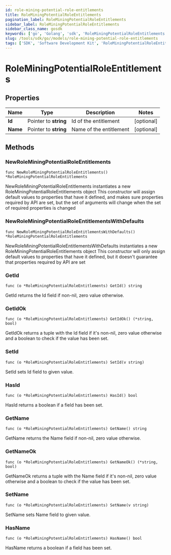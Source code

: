 ```yaml
---
id: role-mining-potential-role-entitlements
title: RoleMiningPotentialRoleEntitlements
pagination_label: RoleMiningPotentialRoleEntitlements
sidebar_label: RoleMiningPotentialRoleEntitlements
sidebar_class_name: gosdk
keywords: ['go', 'Golang', 'sdk', 'RoleMiningPotentialRoleEntitlements', 'RoleMiningPotentialRoleEntitlements'] 
slug: /tools/sdk/go//models/role-mining-potential-role-entitlements
tags: ['SDK', 'Software Development Kit', 'RoleMiningPotentialRoleEntitlements', 'RoleMiningPotentialRoleEntitlements']
---
```


# RoleMiningPotentialRoleEntitlements

## Properties

Name | Type | Description | Notes
------------ | ------------- | ------------- | -------------
**Id** | Pointer to **string** | Id of the entitlement | [optional] 
**Name** | Pointer to **string** | Name of the entitlement | [optional] 

## Methods

### NewRoleMiningPotentialRoleEntitlements

`func NewRoleMiningPotentialRoleEntitlements() *RoleMiningPotentialRoleEntitlements`

NewRoleMiningPotentialRoleEntitlements instantiates a new RoleMiningPotentialRoleEntitlements object
This constructor will assign default values to properties that have it defined,
and makes sure properties required by API are set, but the set of arguments
will change when the set of required properties is changed

### NewRoleMiningPotentialRoleEntitlementsWithDefaults

`func NewRoleMiningPotentialRoleEntitlementsWithDefaults() *RoleMiningPotentialRoleEntitlements`

NewRoleMiningPotentialRoleEntitlementsWithDefaults instantiates a new RoleMiningPotentialRoleEntitlements object
This constructor will only assign default values to properties that have it defined,
but it doesn't guarantee that properties required by API are set

### GetId

`func (o *RoleMiningPotentialRoleEntitlements) GetId() string`

GetId returns the Id field if non-nil, zero value otherwise.

### GetIdOk

`func (o *RoleMiningPotentialRoleEntitlements) GetIdOk() (*string, bool)`

GetIdOk returns a tuple with the Id field if it's non-nil, zero value otherwise
and a boolean to check if the value has been set.

### SetId

`func (o *RoleMiningPotentialRoleEntitlements) SetId(v string)`

SetId sets Id field to given value.

### HasId

`func (o *RoleMiningPotentialRoleEntitlements) HasId() bool`

HasId returns a boolean if a field has been set.

### GetName

`func (o *RoleMiningPotentialRoleEntitlements) GetName() string`

GetName returns the Name field if non-nil, zero value otherwise.

### GetNameOk

`func (o *RoleMiningPotentialRoleEntitlements) GetNameOk() (*string, bool)`

GetNameOk returns a tuple with the Name field if it's non-nil, zero value otherwise
and a boolean to check if the value has been set.

### SetName

`func (o *RoleMiningPotentialRoleEntitlements) SetName(v string)`

SetName sets Name field to given value.

### HasName

`func (o *RoleMiningPotentialRoleEntitlements) HasName() bool`

HasName returns a boolean if a field has been set.


